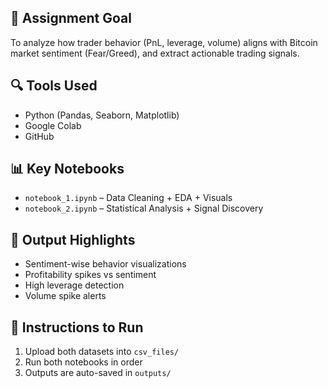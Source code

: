
## 🧠 Assignment Goal
To analyze how trader behavior (PnL, leverage, volume) aligns with Bitcoin market sentiment (Fear/Greed), and extract actionable trading signals.

## 🔍 Tools Used
- Python (Pandas, Seaborn, Matplotlib)
- Google Colab
- GitHub

## 📊 Key Notebooks
- `notebook_1.ipynb` – Data Cleaning + EDA + Visuals
- `notebook_2.ipynb` – Statistical Analysis + Signal Discovery

## 📌 Output Highlights
- Sentiment-wise behavior visualizations
- Profitability spikes vs sentiment
- High leverage detection
- Volume spike alerts

## 🧾 Instructions to Run
1. Upload both datasets into `csv_files/`
2. Run both notebooks in order
3. Outputs are auto-saved in `outputs/`

